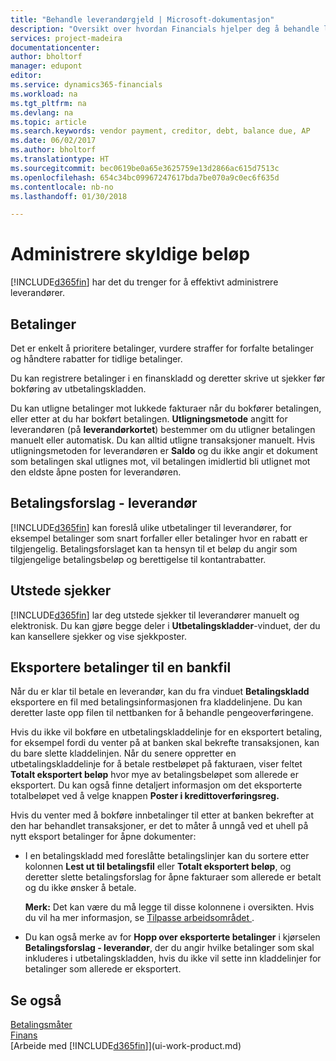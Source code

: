 ```yaml
---
title: "Behandle leverandørgjeld | Microsoft-dokumentasjon"
description: "Oversikt over hvordan Financials hjelper deg å behandle leverandørgjeld, inkludert leverandørbetalinger, kreditorer, gjeld og forfalt saldo."
services: project-madeira
documentationcenter: 
author: bholtorf
manager: edupont
editor: 
ms.service: dynamics365-financials
ms.workload: na
ms.tgt_pltfrm: na
ms.devlang: na
ms.topic: article
ms.search.keywords: vendor payment, creditor, debt, balance due, AP
ms.date: 06/02/2017
ms.author: bholtorf
ms.translationtype: HT
ms.sourcegitcommit: bec0619be0a65e3625759e13d2866ac615d7513c
ms.openlocfilehash: 654c34bc09967247617bda7be070a9c0ec6f635d
ms.contentlocale: nb-no
ms.lasthandoff: 01/30/2018

---
```

# <a name="managing-payables"></a>Administrere skyldige beløp
[!INCLUDE[d365fin](includes/d365fin_md.md)]  har det du trenger for å effektivt administrere leverandører.  

## <a name="payments"></a>Betalinger
Det er enkelt å prioritere betalinger, vurdere straffer for forfalte betalinger og håndtere rabatter for tidlige betalinger.

Du kan registrere betalinger i en finanskladd og deretter skrive ut sjekker før bokføring av utbetalingskladden.

Du kan utligne betalinger mot lukkede fakturaer når du bokfører betalingen, eller etter at du har bokført betalingen. **Utligningsmetode** angitt for leverandøren (på **leverandørkortet**) bestemmer om du utligner betalingen manuelt eller automatisk. Du kan alltid utligne transaksjoner manuelt. Hvis utligningsmetoden for leverandøren er **Saldo** og du ikke angir et dokument som betalingen skal utlignes mot, vil betalingen imidlertid bli utlignet mot den eldste åpne posten for leverandøren.

## <a name="suggest-vendor-payments"></a>Betalingsforslag - leverandør
[!INCLUDE[d365fin](includes/d365fin_md.md)]  kan foreslå ulike utbetalinger til leverandører, for eksempel betalinger som snart forfaller eller betalinger hvor en rabatt er tilgjengelig. Betalingsforslaget kan ta hensyn til et beløp du angir som tilgjengelige betalingsbeløp og berettigelse til kontantrabatter.

## <a name="issue-checks"></a>Utstede sjekker
[!INCLUDE[d365fin](includes/d365fin_md.md)]  lar deg utstede sjekker til leverandører manuelt og elektronisk. Du kan gjøre begge deler i **Utbetalingskladder**-vinduet, der du kan kansellere sjekker og vise sjekkposter.

## <a name="export-payments-to-a-bank-file"></a>Eksportere betalinger til en bankfil
Når du er klar til betale en leverandør, kan du fra vinduet **Betalingskladd** eksportere en fil med betalingsinformasjonen fra kladdelinjene. Du kan deretter laste opp filen til nettbanken for å behandle pengeoverføringene.

Hvis du ikke vil bokføre en utbetalingskladdelinje for en eksportert betaling, for eksempel fordi du venter på at banken skal bekrefte transaksjonen, kan du bare slette kladdelinjen. Når du senere oppretter en utbetalingskladdelinje for å betale restbeløpet på fakturaen, viser feltet **Totalt eksportert beløp** hvor mye av betalingsbeløpet som allerede er eksportert. Du kan også finne detaljert informasjon om det eksporterte totalbeløpet ved å velge knappen **Poster i kredittoverføringsreg.**

Hvis du venter med å bokføre innbetalinger til etter at banken bekrefter at den har behandlet transaksjoner, er det to måter å unngå ved et uhell på nytt eksport betalinger for åpne dokumenter:  

* I en betalingskladd med foreslåtte betalingslinjer kan du sortere etter kolonnen **Lest ut til betalingsfil** eller **Totalt eksportert beløp**, og deretter slette betalingsforslag for åpne fakturaer som allerede er betalt og du ikke ønsker å betale.

    **Merk:** Det kan være du må legge til disse kolonnene i oversikten. Hvis du vil ha mer informasjon, se [Tilpasse arbeidsområdet ](ui-personalization-user.md).  
* Du kan også merke av for **Hopp over eksporterte betalinger** i kjørselen **Betalingsforslag - leverandør**, der du angir hvilke betalinger som skal inkluderes i utbetalingskladden, hvis du ikke vil sette inn kladdelinjer for betalinger som allerede er eksportert.

## <a name="see-also"></a>Se også
[Betalingsmåter](finance-payment-methods.md)  
[Finans](finance.md)  
[Arbeide med [!INCLUDE[d365fin](includes/d365fin_md.md)]](ui-work-product.md)

